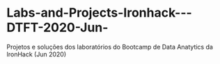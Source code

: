 # Labs-and-Projects-Ironhack---DTFT-2020-Jun-
Projetos e soluções dos laboratórios do Bootcamp de Data Anatytics da IronHack (Jun 2020)
